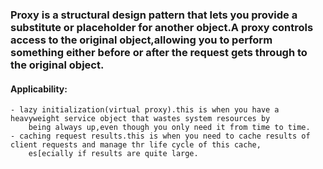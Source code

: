 ### Proxy is a structural design pattern that lets you provide a substitute or placeholder for another object.A proxy controls access to the original object,allowing you to perform something either before or after the request gets through to the original object.



#### Applicability:
    - lazy initialization(virtual proxy).this is when you have a heavyweight service object that wastes system resources by
        being always up,even though you only need it from time to time.
    - caching request results.this is when you need to cache results of client requests and manage thr life cycle of this cache,
        es[ecially if results are quite large.
